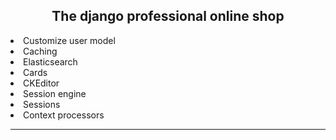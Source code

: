 <h2 style="text-align:center">The django professional online shop</h2>
<li>Customize user model
<li>Caching
<li>Elasticsearch
<li>Cards
<li>CKEditor
<li>Session engine
<li>Sessions
<li>Context processors
<hr>
